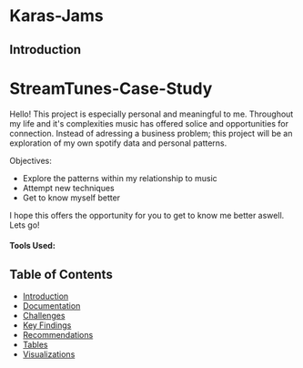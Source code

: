 # Karas-Jams
## Introduction

# StreamTunes-Case-Study
Hello! This project is especially personal and meaningful to me. Throughout my life and it's complexities music has offered solice and opportunities for connection. 
Instead of adressing a business problem; this project will be an exploration of my own spotify data and personal patterns. 

Objectives: 
- Explore the patterns within my relationship to music
- Attempt new techniques
- Get to know myself better

I hope this offers the opportunity for you to get to know me better aswell. Lets go!


#### Tools Used: 

## Table of Contents
- [Introduction](#introduction)
- [Documentation](#documentation)
- [Challenges](#challenges)
- [Key Findings](#key-findings)
- [Recommendations](#recommendations)
- [Tables](#tables)
- [Visualizations](#visualizations)



